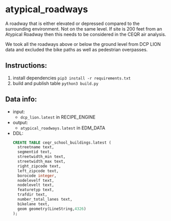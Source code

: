 # atypical_roadways
A roadway that is either elevated or depressed compared to the surrounding environment. Not on the same level. If site is 200 feet from an Atypical Roadway then this needs to be considered in the CEQR air analysis.

We took all the roadways above or below the ground level from DCP LION data and excluded the bike paths as well as pedestrian overpasses.


## Instructions: 
1. install dependencies `pip3 install -r requirements.txt`
2. build and publish table `python3 build.py`

## Data info: 
* input:
  * `dcp_lion.latest` in RECIPE_ENGINE
* output: 
  * `atypical_roadways.latest` in EDM_DATA
* DDL: 
  ```sql
  CREATE TABLE ceqr_school_buildings.latest (
    streetname text,
    segmentid text,
    streetwidth_min text,
    streetwidth_max text,
    right_zipcode text,
    left_zipcode text,
    borocode integer,
    nodelevelf text,
    nodelevelt text,
    featuretyp text,
    trafdir text,
    number_total_lanes text,
    bikelane text,
    geom geometry(LineString,4326)
  );
  ```
